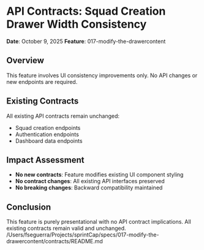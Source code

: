 # API Contracts: Squad Creation Drawer Width Consistency

**Date**: October 9, 2025
**Feature**: 017-modify-the-drawercontent

## Overview

This feature involves UI consistency improvements only. No API changes or new endpoints are required.

## Existing Contracts

All existing API contracts remain unchanged:
- Squad creation endpoints
- Authentication endpoints
- Dashboard data endpoints

## Impact Assessment

- **No new contracts**: Feature modifies existing UI component styling
- **No contract changes**: All existing API interfaces preserved
- **No breaking changes**: Backward compatibility maintained

## Conclusion

This feature is purely presentational with no API contract implications. All existing contracts remain valid and unchanged.</content>
<parameter name="filePath">/Users/fseguerra/Projects/sprintCap/specs/017-modify-the-drawercontent/contracts/README.md